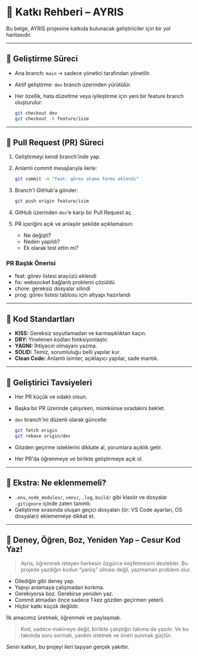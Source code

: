 # 🤝 Katkı Rehberi – AYRIS

Bu belge, AYRIS projesine katkıda bulunacak geliştiriciler için bir yol haritasıdır.

---

## 🧭 Geliştirme Süreci

- Ana branch: `main` → sadece yönetici tarafından yönetilir.
- Aktif geliştirme: `dev` branch üzerinden yürütülür.
- Her özellik, hata düzeltme veya iyileştirme için yeni bir feature branch oluşturulur:

  ```bash
  git checkout dev
  git checkout -b feature/isim
  ```

---

## 🔄 Pull Request (PR) Süreci

1. Geliştirmeyi kendi branch'inde yap.
2. Anlamlı commit mesajlarıyla ilerle:

   ```bash
   git commit -m "feat: görev atama formu eklendi"
   ```

3. Branch'i GitHub'a gönder:

   ```bash
   git push origin feature/isim
   ```

4. GitHub üzerinden `dev`'e karşı bir Pull Request aç.
5. PR içeriğini açık ve anlaşılır şekilde açıklamalısın:

   - Ne değişti?
   - Neden yapıldı?
   - Ek olarak test ettin mi?

### PR Başlık Önerisi

- feat: görev listesi arayüzü eklendi
- fix: websocket bağlantı problemi çözüldü
- chore: gereksiz dosyalar silindi
- prog: görev listesi tablosu için altyapı hazırlandı

---

## 📐 Kod Standartları

- **KISS:** Gereksiz soyutlamadan ve karmaşıklıktan kaçın.
- **DRY:** Yinelenen kodları fonksiyonlaştır.
- **YAGNI:** İhtiyacın olmayanı yazma.
- **SOLID:** Temiz, sorumluluğu belli yapılar kur.
- **Clean Code:** Anlamlı isimler, açıklayıcı yapılar, sade mantık.

---

## 🧪 Geliştirici Tavsiyeleri

- Her PR küçük ve odaklı olsun.

- Başka bir PR üzerinde çalışırken, mümkünse sıradakini beklet.

- `dev` branch'ini düzenli olarak güncelle:

  ```bash
  git fetch origin
  git rebase origin/dev
  ```

- Gözden geçirme isteklerini dikkate al, yorumlara açıklık getir.

- Her PR'da öğrenmeye ve birlikte geliştirmeye açık ol.

---

## 🧼 Ekstra: Ne eklenmemeli?

- `.env`, `node_modules/`, `venv/`, `.log`, `build/` gibi klasör ve dosyalar `.gitignore` içinde zaten tanımlı.
- Geliştirme sırasında oluşan geçici dosyaları (ör: VS Code ayarları, OS dosyaları) eklememeye dikkat et.

---

## 📣 Deney, Öğren, Boz, Yeniden Yap – Cesur Kod Yaz!

> Ayris, öğrenmek isteyen herkesin özgürce keşfetmesini destekler.
> Bu projede yazdığın kodun “yanlış” olması değil, yazmaman problem olur.

- Dilediğin gibi deney yap.
- Yapıyı anlamaya çalışmadan korkma.
- Gerekiyorsa boz. Gerekirse yeniden yaz.
- Commit atmadan önce sadece 1 kez gözden geçirmen yeterli.
- Hiçbir katkı küçük değildir.

İlk amacımız üretmek, öğrenmek ve paylaşmak.

> Kod, sadece makineye değil, birlikte çalıştığın takıma da yazılır.
> Ve bu takımda soru sormak, yardım istemek ve öneri sunmak güçtür.

Senin katkın, bu projeyi ileri taşıyan gerçek yakıttır.
